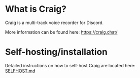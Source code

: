 # What is Craig?
Craig is a multi-track voice recorder for Discord.
  
More information can be found here: https://craig.chat/  

# Self-hosting/installation
Detailed instructions on how to self-host Craig are located here: [SELFHOST.md](SELFHOST.md)